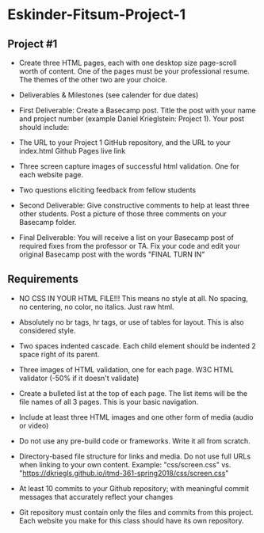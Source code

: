 # Eskinder-Fitsum-Project-1

## Project #1

- Create three HTML pages, each with one desktop size page-scroll worth of content. One of the pages must be your professional resume. The themes of the other two are your choice.

- Deliverables & Milestones (see calender for due dates)

- First Deliverable: Create a Basecamp post. Title the post with your name and project number (example Daniel Krieglstein: Project 1). Your post should include:

- The URL to your Project 1 GitHub repository, and the URL to your index.html Github Pages live link

- Three screen capture images of successful html validation. One for each website page.

- Two questions eliciting feedback from fellow students

- Second Deliverable: Give constructive comments to help at least three other students. Post a picture of those three comments on your Basecamp folder.

- Final Deliverable: You will receive a list on your Basecamp post of required fixes from the professor or TA. Fix your code and edit your original Basecamp post with the words "FINAL TURN IN"

## Requirements

- NO CSS IN YOUR HTML FILE!!! This means no style at all. No spacing, no centering, no color, no italics. Just raw html.

- Absolutely no br tags, hr tags, or use of tables for layout. This is also considered style.

- Two spaces indented cascade. Each child element should be indented 2 space right of its parent.

- Three images of HTML validation, one for each page. W3C HTML validator (-50% if it doesn't validate)

- Create a bulleted list at the top of each page. The list items will be the file names of all 3 pages. This is your basic navigation.

- Include at least three HTML images and one other form of media (audio or video)

- Do not use any pre-build code or frameworks. Write it all from scratch.

- Directory-based file structure for links and media. Do not use full URLs when linking to your own content. Example: "css/screen.css" vs. "https://dkriegls.github.io/itmd-361-spring2018/css/screen.css"

- At least 10 commits to your Github repository; with meaningful commit messages that accurately reflect your changes

- Git repository must contain only the files and commits from this project. Each website you make for this class should have its own repository.
